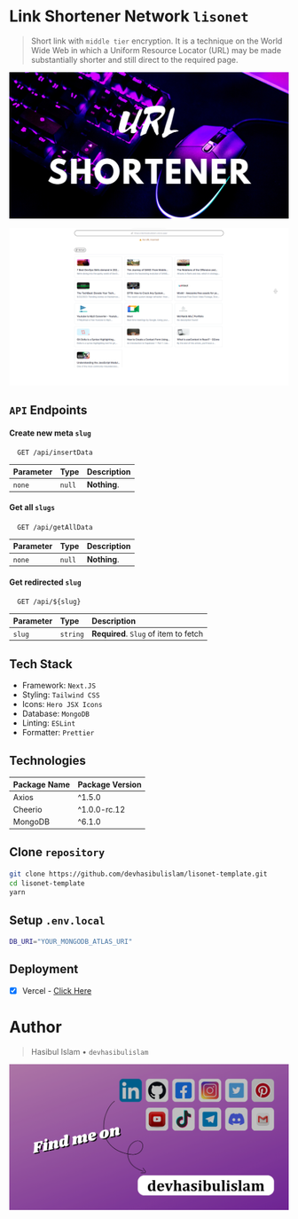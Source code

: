 # Link Shortener Network `lisonet`

> Short link with `middle tier` encryption. It is a technique on the World Wide Web in which a Uniform Resource Locator (URL) may be made substantially shorter and still direct to the required page.

![lisonet](https://github.com/devhasibulislam/lisonet-template/blob/master/public/url-shortener.png?raw=true)

![lisonet-overview](https://github.com/devhasibulislam/lisonet-template/blob/master/public/url-shortener-overview.png?raw=true)

## `API` Endpoints

#### Create new meta `slug`

```http
  GET /api/insertData
```

| Parameter | Type   | Description  |
| :-------- | :----- | :----------- |
| `none`    | `null` | **Nothing**. |

#### Get all `slugs`

```http
  GET /api/getAllData
```

| Parameter | Type   | Description  |
| :-------- | :----- | :----------- |
| `none`    | `null` | **Nothing**. |

#### Get redirected `slug`

```http
  GET /api/${slug}
```

| Parameter | Type     | Description                           |
| :-------- | :------- | :------------------------------------ |
| `slug`    | `string` | **Required**. `Slug` of item to fetch |

## Tech Stack

- Framework: `Next.JS`
- Styling: `Tailwind CSS`
- Icons: `Hero JSX Icons`
- Database: `MongoDB`
- Linting: `ESLint`
- Formatter: `Prettier`

## Technologies

| Package Name | Package Version |
| ------------ | --------------- |
| Axios        | ^1.5.0          |
| Cheerio      | ^1.0.0-rc.12    |
| MongoDB      | ^6.1.0          |

## Clone `repository`

```bash
git clone https://github.com/devhasibulislam/lisonet-template.git
cd lisonet-template
yarn
```

## Setup `.env.local`

```bash
DB_URI="YOUR_MONGODB_ATLAS_URI"
```

## Deployment

- [x] Vercel - [Click Here](https://lisonet-template.vercel.app)

# Author

> Hasibul Islam • `devhasibulislam`

![devhasibulislam](https://github.com/devhasibulislam/lisonet-template/blob/master/public/social-links.png?raw=true)

